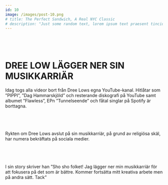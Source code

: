 ```yaml
---
id: 10
image: /images/post-10.png
# title: The Perfect Sandwich, A Real NYC Classic
# description: "Just some random text, lorem ipsum text praesent tincidunt ipsum lipsum."
---
```

<div class="w-4/4 h-150 bg-white rounded ">

<div class="m-10">

## ⠀
# **DREE LOW LÄGGER NER SIN MUSIKKARRIÄR**
Idag togs alla videor bort från Dree Lows egna YouTube-kanal. Hitlåtar som ”PIPPI”, ”Dag Hammarskjöld” och resterande diskografi på YouTube samt albumet ”Flawless”, EPn ”Tunnelseende” och fåtal singlar på Spotify är borttagna.
##  ⠀
Rykten om Dree Lows avslut på sin musikkarriär, på grund av religiösa skäl, har numera bekräftats på sociala medier.
##  ⠀
I sin story skriver han ”Sho sho folket! Jag lägger ner min musikkarriär för att fokusera på det som är bättre. Kommer fortsätta mitt kreativa arbete men på andra sätt. Tack”
##  ⠀
</div>

</div>